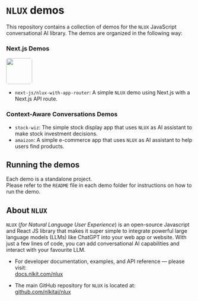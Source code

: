 #  `NLUX` demos

This repository contains a collection of demos for the `NLUX` JavaScript conversational AI library. 
The demos are organized in the following way:

### Next.js Demos

<img src="https://docs.nlkit.com/nlux/images/logos/platforms/nextjs-logo-dark-with-background-120pxh.png" height="70" style="border-radius: 5px;">

- `next-js/nlux-with-app-router`: A simple `NLUX` demo using Next.js with a Next.js API route.

### Context-Aware Conversations Demos

- `stock-wiz`: The simple stock display app that uses `NLUX` as AI assistant to make stock investment decisions.
- `amaizon`: A simple e-commerce app that uses `NLUX` as AI assistant to help users find products.

## Running the demos

Each demo is a standalone project.  
Please refer to the `README` file in each demo folder for instructions on how to run the demo.

## About `NLUX`

`NLUX` (_for Natural Language User Experience_) is an open-source Javascript and React JS library that makes it super
simple to integrate powerful large language models (LLMs) like ChatGPT into your web app or website. With just a few
lines of code, you can add conversational AI capabilities and interact with your favourite LLM.

* For developer documentation, examples, and API reference ― please visit:  
  [docs.nlkit.com/nlux](https://docs.nlkit.com/nlux)


* The main GitHub repository for `NLUX` is located at:  
  [github.com/nlkitai/nlux](https://github.com/nlkitai/nlux)

